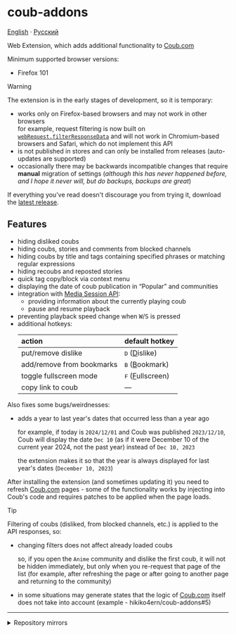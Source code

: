 # coub-addons

[English](./README.md) · [Русский](./README.ru.md)

<!-- short-description start -->

Web Extension, which adds additional functionality to [Coub.com](https://coub.com)

<!-- short-description end -->

Minimum supported browser versions:

- Firefox 101

> [!WARNING]
> The extension is in the early stages of development, so it is temporary:
>
> - works only on Firefox-based browsers and may not work in other browsers\
>   for example, request filtering is now built on [`webRequest.filterResponseData`](https://developer.mozilla.org/en-US/docs/Mozilla/Add-ons/WebExtensions/API/webRequest/filterResponseData) and will not work in Chromium-based browsers and Safari, which do not implement this API
> - is not published in stores and can only be installed from releases (auto-updates are supported)
> - occasionally there may be backwards incompatible changes that require **manual** migration of settings (_although this has never happened before, and I hope it never will, but do backups, backups are great_)
>
> If everything you've read doesn't discourage you from trying it, download the [latest release][latest-release].

## Features

<!-- features start -->

- hiding disliked coubs
- hiding coubs, stories and comments from blocked channels
- hiding coubs by title and tags containing specified phrases or matching regular expressions
- hiding recoubs and reposted stories
- quick tag copy/block via context menu
- displaying the date of coub publication in “Popular” and communities
- integration with [Media Session API](https://developer.mozilla.org/en-US/docs/Web/API/Media_Session_API):
  - providing information about the currently playing coub
  - pause and resume playback
- preventing playback speed change when <kbd>W</kbd>/<kbd>S</kbd> is pressed
- additional hotkeys:
  <!-- spell-checker: ignore islike ookmark ullscreen -->
  <!-- shortcuts-table -->
  | action                    | default hotkey                       |
  | :------------------------ | :----------------------------------- |
  | put/remove dislike        | <kbd>D</kbd> (<ins>D</ins>islike)    |
  | add/remove from bookmarks | <kbd>B</kbd> (<ins>B</ins>ookmark)   |
  | toggle fullscreen mode    | <kbd>F</kbd> (<ins>F</ins>ullscreen) |
  | copy link to coub         | —                                    |

<!-- features end -->
<!-- features start -->

Also fixes some bugs/weirdnesses:

- adds a year to last year's dates that occurred less than a year ago

  for example, if today is `2024/12/01` and Coub was published `2023/12/10`, Coub will display the date `Dec 10` (as if it were December 10 of the current year 2024, not the past year) instead of `Dec 10, 2023`

  the extension makes it so that the year is always displayed for last year's dates (`December 10, 2023`)

<!-- features end -->

<!-- reload-warn start -->

After installing the extension (and sometimes updating it) you need to refresh [Coub.com](https://coub.com) pages - some of the functionality works by injecting into Coub's code and requires patches to be applied when the page loads.

<!-- reload-warn end -->

<!-- dprint-ignore -->
> [!TIP]
> Filtering of coubs (disliked, from blocked channels, etc.) is applied to the API responses, so:
> - changing filters does not affect already loaded coubs
>
>   so, if you open the `Anime` community and dislike the first coub, it will not be hidden immediately, but only when you re-request that page of the list (for example, after refreshing the page or after going to another page and returning to the community)
>
> - in some situations may generate states that the logic of [Coub.com](https://coub.com) itself does not take into account (example - hikiko4ern/coub-addons#5)

---

<details>
  <summary>Repository mirrors</summary>

1. on [Codeberg](https://codeberg.org) - [hikiko4ern/coub-addons](https://codeberg.org/hikiko4ern/coub-addons) (with releases)
2. on [SourceHut](https://sourcehut.org) - [~hikiko4ern/coub-addons](https://git.sr.ht/~hikiko4ern/coub-addons) (code only)
3. on [Radicle](https://radicle.xyz) - [rad:z3GLxyHiTrMSagbqyqPDi5fsKXrT1](https://app.radicle.xyz/nodes/ash.radicle.garden/rad:z3GLxyHiTrMSagbqyqPDi5fsKXrT1) (code only)

</details>

<!-- links -->

[latest-release]: https://github.com/hikiko4ern/coub-addons/releases/latest
